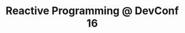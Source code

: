 ---
title: "Reactive Programming @ DevConf 16"
description: "The Reactive Extensions (Rx) is a tool for composing asynchronous and event-based programs using observable sequences. It's very powerful technique to avoid callback hell and it can be used both on the server side as well as for designing the user interfaces. It leverages the concepts from functional programming such as composable monadic functors, immutable state, etc. There are libraries for Rx to almost all modern languages (Java, .Net, JavaScript, C++, Scala, Android sdk, etc.) and the presentation will show the examples in multiple languages."
link: "https://www.youtube.com/watch?v=exX6f33DFpg"
tags: ["RX", "DevConf", "programming", "patterns"]
weight: 80
draft: false
---